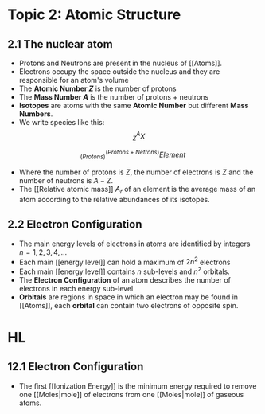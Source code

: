 # Topic 2: Atomic Structure

## 2.1 The nuclear atom
- Protons and Neutrons are present in the nucleus of [[Atoms]].
- Electrons occupy the space outside the nucleus and they are responsible for an atom's volume
- The **Atomic Number $Z$** is the number of protons
- The **Mass Number $A$** is the number of protons + neutrons
- **Isotopes** are atoms with the same **Atomic Number** but different **Mass Numbers**.
- We write species like this:
$$
^A_ZX
$$

$$
^{(Protons + Netrons)}_{(Protons)}Element
$$
- Where the number of protons is $Z$, the number of electrons is $Z$ and the number of neutrons is $A - Z$.
- The [[Relative atomic mass]] $A_r$ of an element is the average mass of an atom according to the relative abundances of its isotopes.

## 2.2 Electron Configuration
- The main energy levels of electrons in atoms are identified by integers $n = 1, 2, 3, 4, ...$
- Each main [[energy level]] can hold a maximum of $2 n^2$ electrons
- Each main [[energy level]] contains $n$ sub-levels and $n^2$ orbitals.
- The **Electron Configuration** of an atom describes the number of electrons in each energy sub-level
- **Orbitals** are regions in space in which an electron may be found in [[Atoms]], each **orbital** can contain two electrons of opposite spin.

# HL
## 12.1 Electron Configuration
- The first [[Ionization Energy]] is the minimum energy required to remove one [[Moles|mole]] of electrons from one [[Moles|mole]] of gaseous atoms. 